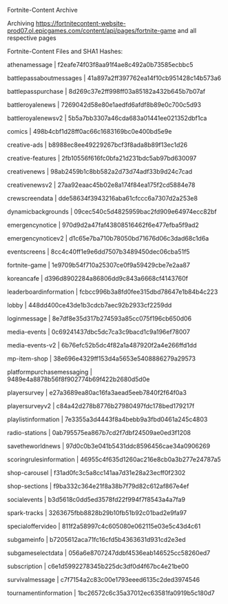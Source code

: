 Fortnite-Content Archive

Archiving https://fortnitecontent-website-prod07.ol.epicgames.com/content/api/pages/fortnite-game and all respective pages

Fortnite-Content Files and SHA1 Hashes:

athenamessage | f2eafe74f03f8aa91f4ae8c492a0b73585ecbbc5

battlepassaboutmessages | 41a897a2ff397762ea14f10cb951428c14b573a6

battlepasspurchase | 8d269c37e2ff998ff03a85182a432b645b7b07af

battleroyalenews | 7269042d58e80e1aedfd6afdf8b89e0c700c5d93

battleroyalenewsv2 | 5b5a7bb3307a46cda683a01441ee021352dbf1ca

comics | 498b4cbf1d28ff0ac66c1683169bc0e400bd5e9e

creative-ads | b8988ec8ee49229267bcf3f8ada8b89f13ec1d26

creative-features | 2fb10556f616fc0bfa21d231bdc5ab97bd630097

creativenews | 98ab2459b1c8bb582a2d73d74adf33b9d24c7cad

creativenewsv2 | 27aa92eaac45b02e8a174f84ea175f2cd5884e78

crewscreendata | dde58634f3943216aba61cfccc6a7307d2a253e8

dynamicbackgrounds | 09cec540c5d4825959bac2fd909e64974ecc82bf

emergencynotice | 970d9d2a47faf43808516462f6e477efba5f9ad2

emergencynoticev2 | d1c65e7ba710b78050bd71676d06c3dad68c1d6a

eventscreens | 8cc4c40ff1e9e6dd7507b3489450dec06cba51f5

fortnite-game | 1e9709b54f710a25307ce0f9a59429cbe7e2aa87

koreancafe | d396d8902284a86806dd9c843a6668cf4143760f

leaderboardinformation | fcbcc996b3a8fd0fee315dbd78647e1b84b4c223

lobby | 448dd400ce43de1b3cdcb7aec92b2933cf2259dd

loginmessage | 8e7df8e35d317b274593a85cc075f196cb650d06

media-events | 0c69241437dbc5dc7ca3c9bacd1c9a196ef78007

media-events-v2 | 6b76efc52b5dc4f82a1a487920f2a4e266ffd1dd

mp-item-shop | 38e696e4329ff153d4a5653e5408886279a29573

platformpurchasemessaging | 9489e4a8878b56f8f902774b69f422b2680d5d0e

playersurvey | e27a3689ea80ac16fa3aead5eeb7840f2f64f0a3

playersurveyv2 | c84a42d278b8776b27980497fdc178bed179217f

playlistinformation | 7e3355a3d4443f8a4bebb9a3fbd0461a245c4803

radio-stations | 0ab795575ea867b7cd2f7dbf24509ae0ed3f1208

savetheworldnews | 97d0c0b3e041b5431ddc8596456cae34a0906269

scoringrulesinformation | 46955c4f635d1260ac216e8cb0a3b277e24787a5

shop-carousel | f31ad0fc3c5a8cc141aa7d31e28a23ecff0f2302

shop-sections | f9ba332c364e21f8a38b7f79d82c612af867e4ef

socialevents | b3d5618c0dd5ed3578fd22f994f7f8543a4a7fa9

spark-tracks | 3263675fbb8828b29b10fb51b92c01bad2e9fa97

specialoffervideo | 811f2a58997c4c605080e062115e03e5c43d4c61

subgameinfo | b7205612aca71fc16cfd5b4363631d931cd2e3ed

subgameselectdata | 056a6e8707247ddbf4536eab146525cc58260ed7

subscription | c6e1d5992278345b225dc3df0d4f67bc4e21be00

survivalmessage | c7f7154a2c83c00e1793eeed6135c2ded3974546

tournamentinformation | 1bc26572c6c35a37012ec63581fa0919b5c180d7

